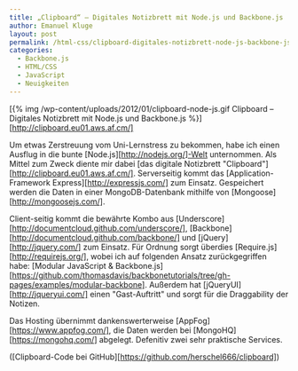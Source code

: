```yaml
---
title: „Clipboard“ – Digitales Notizbrett mit Node.js und Backbone.js
author: Emanuel Kluge
layout: post
permalink: /html-css/clipboard-digitales-notizbrett-node-js-backbone-js/
categories:
  - Backbone.js
  - HTML/CSS
  - JavaScript
  - Neuigkeiten
---
```


[{% img /wp-content/uploads/2012/01/clipboard-node-js.gif Clipboard &ndash; Digitales Notizbrett mit Node.js und Backbone.js %}][http://clipboard.eu01.aws.af.cm/]

Um etwas Zerstreuung vom Uni-Lernstress zu bekommen, habe ich einen Ausflug in die bunte [Node.js][http://nodejs.org/]-Welt unternommen. Als Mittel zum Zweck diente mir dabei [das digitale Notizbrett "Clipboard"][http://clipboard.eu01.aws.af.cm/]. Serverseitig kommt das [Application-Framework Express][http://expressjs.com/] zum Einsatz. Gespeichert werden die Daten in einer MongoDB-Datenbank mithilfe von [Mongoose][http://mongoosejs.com/].

Client-seitig kommt die bewährte Kombo aus [Underscore][http://documentcloud.github.com/underscore/], [Backbone][http://documentcloud.github.com/backbone/] und [jQuery][http://jquery.com/] zum Einsatz. Für Ordnung sorgt überdies [Require.js][http://requirejs.org/], wobei ich auf folgenden Ansatz zurückgegriffen habe: [Modular JavaScript & Backbone.js][https://github.com/thomasdavis/backbonetutorials/tree/gh-pages/examples/modular-backbone]. Außerdem hat [jQueryUI][http://jqueryui.com/] einen "Gast-Auftritt" und sorgt für die Draggability der Notizen.

Das Hosting übernimmt dankenswerterweise [AppFog][https://www.appfog.com/], die Daten werden bei [MongoHQ][https://mongohq.com/] abgelegt. Defenitiv zwei sehr praktische Services.

([Clipboard-Code bei GitHub][https://github.com/herschel666/clipboard])
